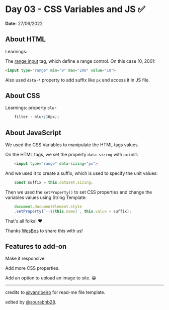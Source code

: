 # Day 03 - CSS Variables and JS ✅

**Date:** 27/06/2022



## About HTML

Learnings:

The [range input](https://www.w3schools.com/tags/att_input_type_range.asp) tag, which define a range control. On this case [0, 200]:

```html
<input type="range" min="0" max="200" value="10">
```
Also used `data-*` property to add suffix like `px` and access it in JS file.

## About CSS

Learnings: property `blur`

```css
    filter : blur(10px);
```

## About JavaScript

We used the CSS Variables to manipulate the HTML tags values. 

On the HTML tags, we set the property `data-sizing` with `px` unit:

```html
    <input type="range" data-sizing="px">
```

And we used it to create a suffix, which is used to specify the unit values:

```javascript
    const suffix = this.dataset.sizing;
```

Then we used the `setProperty()` to set CSS properties and change the variables values using String Template:

```javascript
    document.documentElement.style
    .setProperty(`--${this.name}`, this.value + suffix);
```

That's all folks! ❤️

Thanks [WesBos](https://github.com/wesbos) to share this with us! 

## Features to add-on

Make it responsive. 

Add more CSS properties.

Add an option to upload an image to site. 😁

---
credits to [@vanribeiro](https://github.com/vanribeiro) for read-me file template.

edited by [@sourabhb28](https://github.com/sourabhb28).
